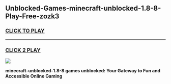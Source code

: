 
## Unblocked-Games-minecraft-unblocked-1.8-8-Play-Free-zozk3
<h3>
<a href="https://premium76.site?title=minecraft-unblocked-1.8-8&ref=20M">CLICK TO PLAY</a></h3>
<hr>

<h3>
<a href="https://premium76.site?title=minecraft-unblocked-1.8-8&ref=20M">CLICK 2 PLAY</a>
  
</h3>

<a href="https://premium76.site?title=minecraft-unblocked-1.8-8&ref=19M"><img src="https://clearcache.store/games.png"></a>


**minecraft-unblocked-1.8-8 games unblocked: Your Gateway to Fun and Accessible Online Gaming**
